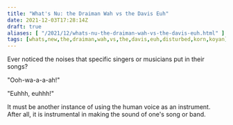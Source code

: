 ```yaml
---
title: "What's Nu: the Draiman Wah vs the Davis Euh"
date: 2021-12-03T17:28:14Z
draft: true
aliases: [ "/2021/12/whats-nu-the-draiman-wah-vs-the-davis-euh.html" ]
tags: [whats,new,the,draiman,wah,vs,the,davis,euh,disturbed,korn,koyan]
---
```


Ever noticed the noises that specific singers or musicians put in their songs?

"Ooh-wa-a-a-ah!"

"Euhhh, euhhh!"

It must be another instance of using the human voice as an instrument. After all, it is instrumental in making the sound of one's song or band.